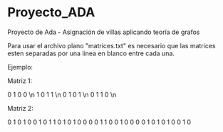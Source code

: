 # Proyecto_ADA
Proyecto de Ada - Asignación de villas aplicando teoría de grafos

Para usar el archivo plano "matrices.txt" es necesario que las matrices esten separadas por una linea en blanco entre cada una.

Ejemplo:

Matriz 1:

0 1 0 0 \n
1 0 1 1 \n
0 1 0 1 \n
0 1 1 0 \n

Matriz 2:

0 1 0 1 0 0
1 0 1 1 0 1
0 1 0 0 0 0
1 1 0 0 1 0
0 0 0 1 0 1
0 1 0 0 1 0
